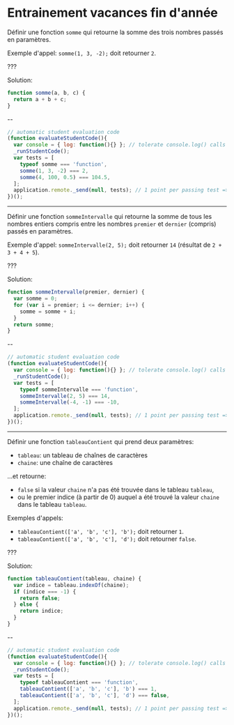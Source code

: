# Entrainement vacances fin d'année

Définir une fonction `somme` qui retourne la somme des trois nombres passés en paramètres.

Exemple d'appel: `somme(1, 3, -2);` doit retourner `2`.

???

Solution:
```js
function somme(a, b, c) {
  return a + b + c;
}
```

--

```js
// automatic student evaluation code
(function evaluateStudentCode(){
  var console = { log: function(){} }; // tolerate console.log() calls
  _runStudentCode();
  var tests = [
    typeof somme === 'function', 
    somme(1, 3, -2) === 2,
    somme(4, 100, 0.5) === 104.5,
  ];
  application.remote._send(null, tests); // 1 point per passing test => 3 pts per exercise
})();
```

---

Définir une fonction `sommeIntervalle` qui retourne la somme de tous les nombres entiers compris entre les nombres `premier` et `dernier` (compris) passés en paramètres.

Exemple d'appel: `sommeIntervalle(2, 5);` doit retourner `14` (résultat de `2 + 3 + 4 + 5`).

???

Solution:
```js
function sommeIntervalle(premier, dernier) {
  var somme = 0;
  for (var i = premier; i <= dernier; i++) {
    somme = somme + i;
  }
  return somme;
}
```

--

```js
// automatic student evaluation code
(function evaluateStudentCode(){
  var console = { log: function(){} }; // tolerate console.log() calls
  _runStudentCode();
  var tests = [
    typeof sommeIntervalle === 'function',
    sommeIntervalle(2, 5) === 14,
    sommeIntervalle(-4, -1) === -10,
  ];
  application.remote._send(null, tests); // 1 point per passing test => 3 pts per exercise
})();
```

---

Définir une fonction `tableauContient` qui prend deux paramètres:
 - `tableau`: un tableau de chaînes de caractères
 - `chaine`: une chaîne de caractères

...et retourne:
 - `false` si la valeur `chaine` n'a pas été trouvée dans le tableau `tableau`,
 - ou le premier indice (à partir de 0) auquel a été trouvé la valeur `chaine` dans le tableau `tableau`.

Exemples d'appels:
 - `tableauContient(['a', 'b', 'c'], 'b');` doit retourner `1`.
 - `tableauContient(['a', 'b', 'c'], 'd');` doit retourner `false`.

???

Solution:
```js
function tableauContient(tableau, chaine) {
  var indice = tableau.indexOf(chaine);
  if (indice === -1) {
    return false;
  } else {
    return indice;
  }
}
```

--

```js
// automatic student evaluation code
(function evaluateStudentCode(){
  var console = { log: function(){} }; // tolerate console.log() calls
  _runStudentCode();
  var tests = [
    typeof tableauContient === 'function',
    tableauContient(['a', 'b', 'c'], 'b') === 1,
    tableauContient(['a', 'b', 'c'], 'd') === false,
  ];
  application.remote._send(null, tests); // 1 point per passing test => 3 pts per exercise
})();
```
